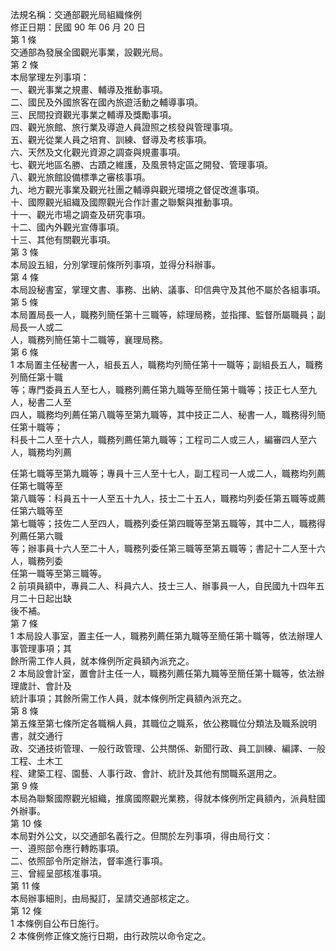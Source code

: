 法規名稱：交通部觀光局組織條例  
修正日期：民國 90 年 06 月 20 日  
第 1 條  
交通部為發展全國觀光事業，設觀光局。  
第 2 條  
本局掌理左列事項：  
一、觀光事業之規畫、輔導及推動事項。  
二、國民及外國旅客在國內旅遊活動之輔導事項。  
三、民間投資觀光事業之輔導及獎勵事項。  
四、觀光旅館、旅行業及導遊人員證照之核發與管理事項。  
五、觀光從業人員之培育、訓練、督導及考核事項。  
六、天然及文化觀光資源之調查與規畫事項。  
七、觀光地區名勝、古蹟之維護，及風景特定區之開發、管理事項。  
八、觀光旅館設備標準之審核事項。  
九、地方觀光事業及觀光社團之輔導與觀光環境之督促改進事項。  
十、國際觀光組織及國際觀光合作計畫之聯繫與推動事項。  
十一、觀光市場之調查及研究事項。  
十二、國內外觀光宣傳事項。  
十三、其他有關觀光事項。  
第 3 條  
本局設五組，分別掌理前條所列事項，並得分科辦事。  
第 4 條  
本局設秘書室，掌理文書、事務、出納、議事、印信典守及其他不屬於各組事項。  
第 5 條  
本局置局長一人，職務列簡任第十三職等，綜理局務，並指揮、監督所屬職員；副局長一人或二  
人，職務列簡任第十二職等，襄理局務。  
第 6 條  
1 本局置主任秘書一人，組長五人，職務均列簡任第十一職等；副組長五人，職務列簡任第十職  
等；專門委員五人至七人，職務列薦任第九職等至簡任第十職等；技正七人至九人，秘書二人至  
四人，職務均列薦任第八職等至第九職等，其中技正二人、秘書一人，職務得列簡任第十職等；  
科長十二人至十六人，職務列薦任第九職等；工程司二人或三人，編審四人至六人，職務均列薦  


任第七職等至第九職等；專員十三人至十七人，副工程司一人或二人，職務均列薦任第七職等至  
第八職等：科員五十一人至五十九人，技士二十五人，職務均列委任第五職等或薦任第六職等至  
第七職等；技佐二人至四人，職務列委任第四職等至第五職等，其中二人，職務得列薦任第六職  
等；辦事員十六人至二十人，職務列委任第三職等至第五職等；書記十二人至十六人，職務列委  
任第一職等至第三職等。  
2 前項員額中，專員二人、科員六人、技士三人、辦事員一人，自民國九十四年五月二十日起出缺  
後不補。  
第 7 條  
1 本局設人事室，置主任一人，職務列薦任第九職等至簡任第十職等，依法辦理人事管理事項；其  
餘所需工作人員，就本條例所定員額內派充之。  
2 本局設會計室，置會計主任一人，職務列薦任第九職等至簡任第十職等，依法辦理歲計、會計及  
統計事項；其餘所需工作人員，就本條例所定員額內派充之。  
第 8 條  
第五條至第七條所定各職稱人員，其職位之職系，依公務職位分類法及職系說明書，就交通行  
政、交通技術管理、一般行政管理、公共關係、新聞行政、員工訓練、編譯、一般工程、土木工  
程、建築工程、園藝、人事行政、會計、統計及其他有關職系選用之。  
第 9 條  
本局為聯繫國際觀光組織，推廣國際觀光業務，得就本條例所定員額內，派員駐國外辦事。  
第 10 條  
本局對外公文，以交通部名義行之。但關於左列事項，得由局行文：  
一、遵照部令應行轉飭事項。  
二、依照部令所定辦法，督率進行事項。  
三、曾經呈部核准事項。  
第 11 條  
本局辦事細則，由局擬訂，呈請交通部核定之。  
第 12 條  
1 本條例自公布日施行。  
2 本條例修正條文施行日期，由行政院以命令定之。  


